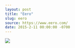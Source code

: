 ```yaml
---
layout: post
title: "Eero"
slug: eero
source: https://www.eero.com/
date: 2015-2-11 00:00:00 -0700
---
```


<img src="{{ site.url }}/assets/img/screenshots/eero.jpg">
